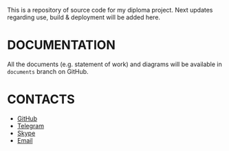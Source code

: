 This is a repository of source code for my diploma project.
Next updates regarding use, build & deployment will be added here.

# DOCUMENTATION

All the documents (e.g. statement of work) and diagrams will be available in `documents` branch on GitHub.

# CONTACTS
* [GitHub](https://github.com/leader228228)
* [Telegram](https://t.me/mykhailo_birintsev)
* [Skype](skype:live:.cid.a000dd1ae21ff323?chat)
* [Email](mailto:mykhailo.birintsev@gmail.com)
